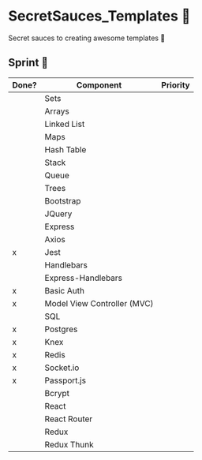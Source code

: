 # SecretSauces_Templates 🚀

Secret sauces to creating awesome templates 🚀

## Sprint :athletic_shoe:

| Done? | Component                   | Priority |
| ----- | --------------------------- | :------: |
|       | Sets                        |          |
|       | Arrays                      |          |
|       | Linked List                 |          |
|       | Maps                        |          |
|       | Hash Table                  |          |
|       | Stack                       |          |
|       | Queue                       |          |
|       | Trees                       |          |
|       | Bootstrap                   |          |
|       | JQuery                      |          |
|       | Express                     |          |
|       | Axios                       |          |
| x     | Jest                        |          |
|       | Handlebars                  |          |
|       | Express-Handlebars          |          |
| x     | Basic Auth                  |          |
| x     | Model View Controller (MVC) |          |
|       | SQL                         |          |
| x     | Postgres                    |          |
| x     | Knex                        |          |
| x     | Redis                       |          |
| x     | Socket.io                   |          |
| x     | Passport.js                 |          |
|       | Bcrypt                      |          |
|       | React                       |          |
|       | React Router                |          |
|       | Redux                       |          |
|       | Redux Thunk                 |          |
